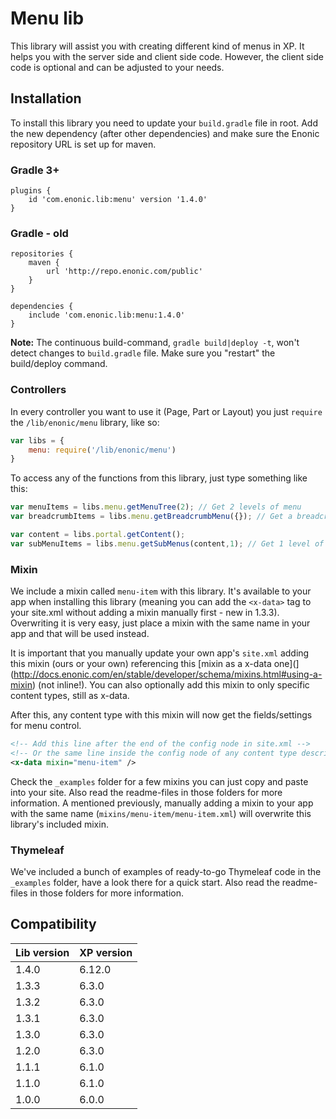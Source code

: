 # Menu lib

This library will assist you with creating different kind of menus in XP. It helps you with the server side and client side code. However, the client side code is optional and can be adjusted to your needs.

## Installation

To install this library you need to update your `build.gradle` file in root. Add the new dependency (after other dependencies) and make sure the Enonic repository URL is set up for maven.

### Gradle 3+

```
plugins {
    id 'com.enonic.lib:menu' version '1.4.0'
}
```

### Gradle - old

```
repositories {
    maven {
        url 'http://repo.enonic.com/public'
    }
}

dependencies {
    include 'com.enonic.lib:menu:1.4.0'
}
```

**Note:** The continuous build-command, `gradle build|deploy -t`, won't detect changes to `build.gradle` file. Make sure you "restart" the build/deploy command.

### Controllers

In every controller you want to use it (Page, Part or Layout) you just `require` the `/lib/enonic/menu` library, like so:

```javascript
var libs = {
	menu: require('/lib/enonic/menu')
}
```

To access any of the functions from this library, just type something like this:

```javascript
var menuItems = libs.menu.getMenuTree(2); // Get 2 levels of menu
var breadcrumbItems = libs.menu.getBreadcrumbMenu({}); // Get a breadcrumb menu

var content = libs.portal.getContent();
var subMenuItems = libs.menu.getSubMenus(content,1); // Get 1 level of submenu (from current content)
```

### Mixin

We include a mixin called `menu-item` with this library. It's available to your app when installing this library  (meaning you can add the `<x-data>` tag to your site.xml without adding a mixin manually first - new in 1.3.3). Overwriting it is very easy, just place a mixin with the same name in your app and that will be used instead.

It is important that you manually update your own app's `site.xml` adding this mixin (ours or your own) referencing this [mixin as a x-data one](](http://docs.enonic.com/en/stable/developer/schema/mixins.html#using-a-mixin) (not inline!). You can also optionally add this mixin to only specific content types, still as x-data.

After this, any content type with this mixin will now get the fields/settings for menu control.

```xml
<!-- Add this line after the end of the config node in site.xml -->
<!-- Or the same line inside the config node of any content type descriptor file -->
<x-data mixin="menu-item" />
```

Check the `_examples` folder for a few mixins you can just copy and paste into your site. Also read the readme-files in those folders for more information. A mentioned previously, manually adding a mixin to your app with the same name (`mixins/menu-item/menu-item.xml`) will overwrite this library's included mixin.

### Thymeleaf

We've included a bunch of examples of ready-to-go Thymeleaf code in the `_examples` folder, have a look there for a quick start. Also read the readme-files in those folders for more information.

## Compatibility

| Lib version        | XP version |
| ------------- | ------------- |
| 1.4.0 | 6.12.0 |
| 1.3.3 | 6.3.0 |
| 1.3.2 | 6.3.0 |
| 1.3.1 | 6.3.0 |
| 1.3.0 | 6.3.0 |
| 1.2.0 | 6.3.0 |
| 1.1.1 | 6.1.0 |
| 1.1.0 | 6.1.0 |
| 1.0.0 | 6.0.0 |
